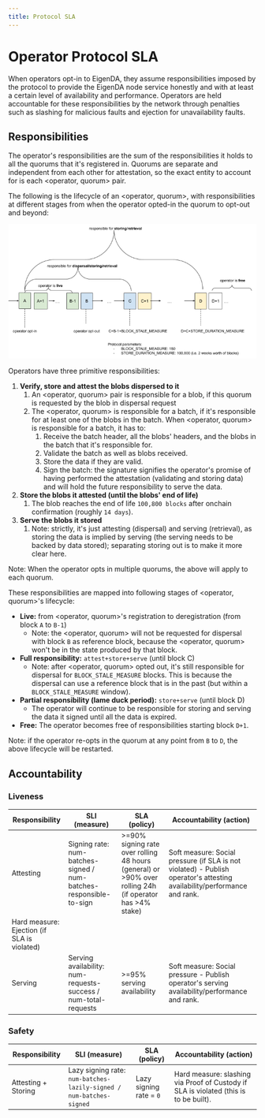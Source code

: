 ```yaml
---
title: Protocol SLA
---
```


# Operator Protocol SLA

When operators opt-in to EigenDA, they assume responsibilities imposed by the
protocol to provide the EigenDA node service honestly and with at least a
certain level of availability and performance. Operators are held accountable
for these responsibilities by the network through penalties such as slashing for
malicious faults and ejection for unavailability faults.

## Responsibilities

The operator's responsibilities are the sum of the responsibilities it holds to
all the quorums that it's registered in. Quorums are separate and independent
from each other for attestation, so the exact entity to account for is each
\<operator, quorum> pair.

The following is the lifecycle of an \<operator, quorum>, with responsibilities
at different stages from when the operator opted-in the quorum to opt-out and
beyond:

![Diagram of EigenDA Operator Unregistration Process](./diagram.png)

Operators have three primitive responsibilities:

1. **Verify, store and attest the blobs dispersed to it**
   1. An \<operator, quorum> pair is responsible for a blob, if this quorum is
   requested by the blob in dispersal request
   2. The \<operator, quorum> is responsible for a batch, if it's responsible for
   at least one of the blobs in the batch. When \<operator, quorum> is
   responsible for a batch, it has to:
      1. Receive the batch header, all the blobs' headers, and the blobs in the
      batch that it's responsible for.
      2. Validate the batch as well as blobs received.
      3. Store the data if they are valid.
      4. Sign the batch: the signature signifies the operator's promise of
      having performed the attestation (validating and storing data) and will
      hold the future responsibility to serve the data.
2. **Store the blobs it attested (until the blobs' end of life)**
    1. The blob reaches the end of life `100,800 blocks` after onchain
    confirmation (roughly `14 days`).
3. **Serve the blobs it stored**
   1. Note: strictly, it's just attesting (dispersal) and serving (retrieval),
   as storing the data is implied by serving (the serving needs to be backed by
   data stored); separating storing out is to make it more clear here.

Note: When the operator opts in multiple quorums, the above will apply to each
quorum.

These responsibilities are mapped into following stages of \<operator, quorum>'s
lifecycle:

- **Live:** from \<operator, quorum>'s registration to deregistration (from block `A`
to `B-1`)
  - Note: the \<operator, quorum> will not be requested for dispersal with block
  `B` as reference block, because the \<operator, quorum> won't be in the state
  produced by that block.
- **Full responsibility:** `attest+store+serve` (until block C)
  - Note: after \<operator, quorum> opted out, it's still responsible for
  dispersal for `BLOCK_STALE_MEASURE` blocks. This is because the dispersal can
  use a reference block that is in the past (but within a `BLOCK_STALE_MEASURE`
  window).
- **Partial responsibility (lame duck period):** `store+serve` (until block D)
  - The operator will continue to be responsible for storing and serving the
  data it signed until all the data is expired.
- **Free:** The operator becomes free of responsibilities starting block `D+1`.

Note: if the operator re-opts in the quorum at any point from `B` to `D`, the above
lifecycle will be restarted.

## Accountability

### Liveness

| Responsibility | SLI (measure) | SLA (policy) | Accountability (action) |
| --- | --- | --- | --- |
| Attesting | Signing rate: num-batches-signed / num-batches-responsible-to-sign | >=90% signing rate over rolling 48 hours (general) or >90% over rolling 24h (if operator has >4% stake) | Soft measure: Social pressure (if SLA is not violated) - Publish operator's attesting availability/performance and rank.
Hard measure: Ejection (if SLA is violated) |
| Serving | Serving availability: num-requests-success / num-total-requests | >=95% serving availability | Soft measure: Social pressure - Publish operator's serving availability/performance and rank. |

### Safety

| Responsibility | SLI (measure) | SLA (policy) | Accountability (action) |
| --- | --- | --- | --- |
| Attesting + Storing | Lazy signing rate: `num-batches-lazily-signed / num-batches-signed` | Lazy signing rate = `0` | Hard measure: slashing via Proof of Custody if SLA is violated (this is to be built). |
